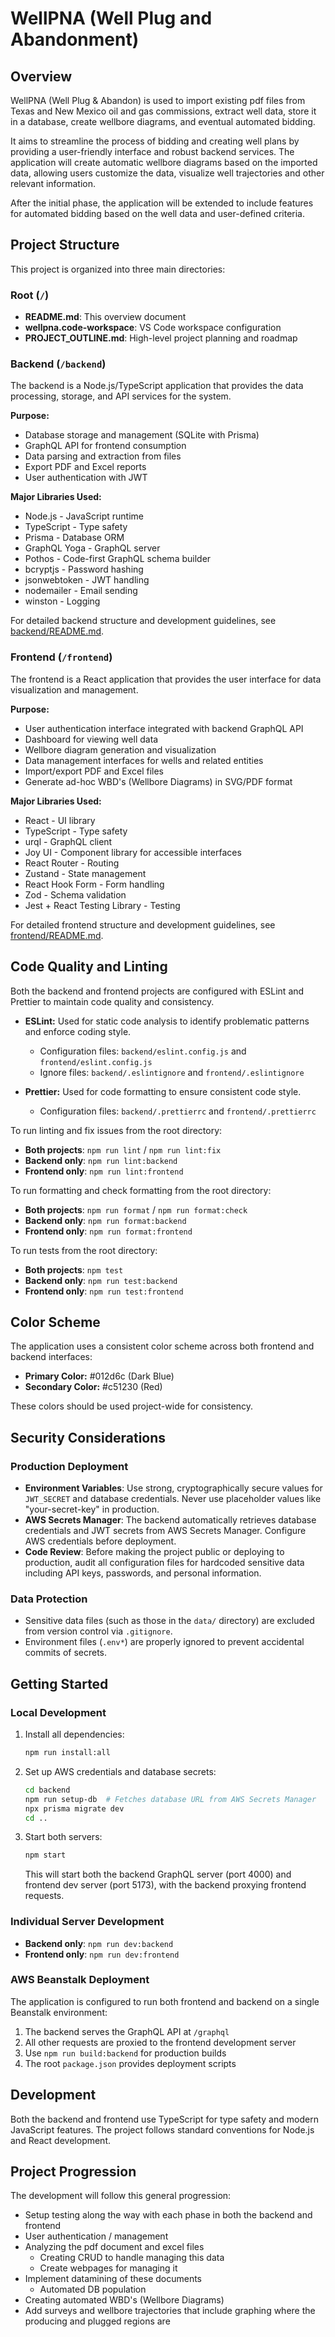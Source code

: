 # WellPNA (Well Plug and Abandonment)

## Overview

WellPNA (Well Plug & Abandon) is used to import existing pdf files from Texas and New Mexico oil and gas commissions, extract well data, store it in a database, create wellbore diagrams, and eventual automated bidding.

It aims to streamline the process of bidding and creating well plans by providing a user-friendly interface and robust backend services. The application will create automatic wellbore diagrams based on the imported data, allowing users customize the data, visualize well trajectories and other relevant information.

After the initial phase, the application will be extended to include features for automated bidding based on the well data and user-defined criteria.

## Project Structure

This project is organized into three main directories:

### Root (`/`)

- **README.md**: This overview document
- **wellpna.code-workspace**: VS Code workspace configuration
- **PROJECT_OUTLINE.md**: High-level project planning and roadmap

### Backend (`/backend`)

The backend is a Node.js/TypeScript application that provides the data processing, storage, and API services for the system.

**Purpose:**

- Database storage and management (SQLite with Prisma)
- GraphQL API for frontend consumption
- Data parsing and extraction from files
- Export PDF and Excel reports
- User authentication with JWT

**Major Libraries Used:**

- Node.js - JavaScript runtime
- TypeScript - Type safety
- Prisma - Database ORM
- GraphQL Yoga - GraphQL server
- Pothos - Code-first GraphQL schema builder
- bcryptjs - Password hashing
- jsonwebtoken - JWT handling
- nodemailer - Email sending
- winston - Logging

For detailed backend structure and development guidelines, see [backend/README.md](backend/README.md).

### Frontend (`/frontend`)

The frontend is a React application that provides the user interface for data visualization and management.

**Purpose:**

- User authentication interface integrated with backend GraphQL API
- Dashboard for viewing well data
- Wellbore diagram generation and visualization
- Data management interfaces for wells and related entities
- Import/export PDF and Excel files
- Generate ad-hoc WBD's (Wellbore Diagrams) in SVG/PDF format

**Major Libraries Used:**

- React - UI library
- TypeScript - Type safety
- urql - GraphQL client
- Joy UI - Component library for accessible interfaces
- React Router - Routing
- Zustand - State management
- React Hook Form - Form handling
- Zod - Schema validation
- Jest + React Testing Library - Testing

For detailed frontend structure and development guidelines, see [frontend/README.md](frontend/README.md).

## Code Quality and Linting

Both the backend and frontend projects are configured with ESLint and Prettier to maintain code quality and consistency.

- **ESLint:** Used for static code analysis to identify problematic patterns and enforce coding style.
  - Configuration files: `backend/eslint.config.js` and `frontend/eslint.config.js`
  - Ignore files: `backend/.eslintignore` and `frontend/.eslintignore`

- **Prettier:** Used for code formatting to ensure consistent code style.
  - Configuration files: `backend/.prettierrc` and `frontend/.prettierrc`

To run linting and fix issues from the root directory:

- **Both projects**: `npm run lint` / `npm run lint:fix`
- **Backend only**: `npm run lint:backend`
- **Frontend only**: `npm run lint:frontend`

To run formatting and check formatting from the root directory:

- **Both projects**: `npm run format` / `npm run format:check`
- **Backend only**: `npm run format:backend`
- **Frontend only**: `npm run format:frontend`

To run tests from the root directory:

- **Both projects**: `npm test`
- **Backend only**: `npm run test:backend`
- **Frontend only**: `npm run test:frontend`

## Color Scheme

The application uses a consistent color scheme across both frontend and backend interfaces:

- **Primary Color:** #012d6c (Dark Blue)
- **Secondary Color:** #c51230 (Red)

These colors should be used project-wide for consistency.

## Security Considerations

### Production Deployment

- **Environment Variables**: Use strong, cryptographically secure values for `JWT_SECRET` and database credentials. Never use placeholder values like "your-secret-key" in production.
- **AWS Secrets Manager**: The backend automatically retrieves database credentials and JWT secrets from AWS Secrets Manager. Configure AWS credentials before deployment.
- **Code Review**: Before making the project public or deploying to production, audit all configuration files for hardcoded sensitive data including API keys, passwords, and personal information.

### Data Protection

- Sensitive data files (such as those in the `data/` directory) are excluded from version control via `.gitignore`.
- Environment files (`.env*`) are properly ignored to prevent accidental commits of secrets.

## Getting Started

### Local Development

1. Install all dependencies:

    ```bash
    npm run install:all
    ```

2. Set up AWS credentials and database secrets:

    ```bash
    cd backend
    npm run setup-db  # Fetches database URL from AWS Secrets Manager
    npx prisma migrate dev
    cd ..
    ```

3. Start both servers:

    ```bash
    npm start
    ```

    This will start both the backend GraphQL server (port 4000) and frontend dev server (port 5173), with the backend proxying frontend requests.

### Individual Server Development

- **Backend only**: `npm run dev:backend`
- **Frontend only**: `npm run dev:frontend`

### AWS Beanstalk Deployment

The application is configured to run both frontend and backend on a single Beanstalk environment:

1. The backend serves the GraphQL API at `/graphql`
2. All other requests are proxied to the frontend development server
3. Use `npm run build:backend` for production builds
4. The root `package.json` provides deployment scripts

## Development

Both the backend and frontend use TypeScript for type safety and modern JavaScript features. The project follows standard conventions for Node.js and React development.

## Project Progression

The development will follow this general progression:

- Setup testing along the way with each phase in both the backend and frontend
- User authentication / management
- Analyzing the pdf document and excel files
  - Creating CRUD to handle managing this data
  - Create webpages for managing it
- Implement datamining of these documents
  - Automated DB population
- Creating automated WBD's (Wellbore Diagrams)
- Add surveys and wellbore trajectories that include graphing where the producing and plugged regions are
